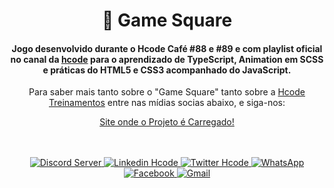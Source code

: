 <div align="center">
    <h1>🎈 Game Square</h1>
    <h4>Jogo desenvolvido durante o Hcode Café #88 e #89 e com playlist oficial no canal da <a href="https://www.youtube.com/c/HcodeBrasilUCjWENuSH2gX55-y7QSZiWxA">hcode</a> para o aprendizado de TypeScript, Animation em SCSS e práticas do HTML5  e CSS3 acompanhado do JavaScript.</h4>
    <p>Para saber mais tanto sobre o "Game Square" tanto sobre a <a href="https://hcode.com.br/">Hcode Treinamentos</a> entre nas mídias socias abaixo, e siga-nos:</p>
</div>

<div align="center">
    <a href="https://hcode-game-square.github.io/">Site onde o Projeto é Carregado!</a>
</div>
<br>
<br>
<div align="center">
    <p align="center">
    <a href="https://go.hcode.com.br/RsdXu3">
        <img src="https://img.shields.io/discord/709396361363324938.svg?style=flat-square&logo=discord&label=Hcode&message=Hcode&color=f0743e" alt="Discord Server" />
    </a>
    <a href="https://go.hcode.com.br/434BXd">
        <img alt="Linkedin Hcode" src="https://img.shields.io/static/v1?style=flat-square&logo=linkedin&label=Linkedin&message=Hcode&color=f0743e">
    </a>
    <a href="https://go.hcode.com.br/5Xf1Fa">
        <img alt="Twitter Hcode" src="https://img.shields.io/static/v1?style=flat-square&logo=twitter&label=Twitter&message=@hcodebr&color=f0743e">
    </a>
    <a href="https://go.hcode.com.br/kAtkzf">
        <img alt="WhatsApp" src="https://img.shields.io/static/v1?style=flat-square&logo=whatsapp&label=WhatsApp&message=Hcode%20Empresa&color=f0743e">
    </a>
    <a href="https://go.hcode.com.br/34TsA2">
        <img alt="Facebook" src="https://img.shields.io/static/v1?style=flat-square&logo=facebook&label=Facebook&message=Hcode%20Empresa&color=f0743e">
    </a>
    <a href="mailto:suporte@hcode.com.br">
        <img alt="Gmail" src="https://img.shields.io/static/v1?style=flat-square&logo=gmail&label=Gmail&message=suporte@hcode.com.br&color=f0743e">
    </a>
    </p>
</div>
